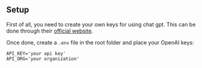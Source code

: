 ## Setup

First of all, you need to create your own keys for using chat gpt. This can be done through their [official website](https://platform.openai.com/account/api-keys).

Once done, create a `.env` file in the root folder and place your OpenAI keys:
````
API_KEY='your api key'
API_ORG='your organization'
````
